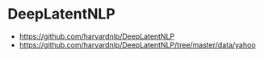 # DeepLatentNLP

 * https://github.com/harvardnlp/DeepLatentNLP
 * https://github.com/harvardnlp/DeepLatentNLP/tree/master/data/yahoo
